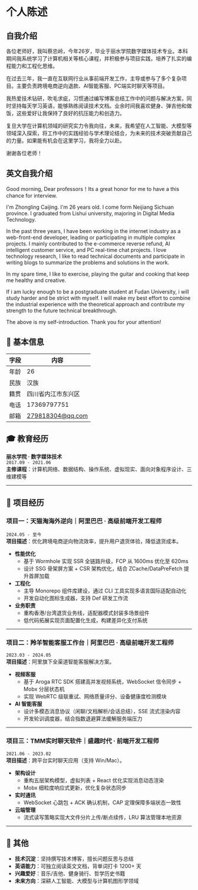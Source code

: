 # 个人陈述

## 自我介绍

各位老师好，我叫蔡忠岭，今年26岁，毕业于丽水学院数字媒体技术专业。本科期间我系统学习了计算机相关等核心课程，并积极参与项目实践，培养了扎实的编程能力和工程化思维。

在过去三年，我一直在互联网行业从事前端开发工作，主导或参与了多个复杂项目。主要负责跨境电商逆向退款、AI智能客服、PC端实时聊天等项目。

我热爱技术钻研，吹毛求疵，习惯通过编写博客总结工作中的问题与解决方案，同时坚持每天学习英语，能够熟练阅读技术文档。业余时间我喜欢健身、弹吉他和做饭，这些爱好让我保持了良好的抗压能力和创造力。

复旦大学在计算机领域的研究实力令我向往，未来，我希望在人工智能、大模型等领域深入探索，将工作中的实践经验与学术理论结合，为未来的技术突破贡献自己的力量。如果能有机会在这里学习，我将全力以赴。

谢谢各位老师！


## 英文自我介绍

Good morning, Dear professors！Its a great honor for me to have a this chance for interview.

I'm Zhongling Caijing. I'm 26 years old. I come form Neijiang Sichuan province. I graduated from Lishui university, majoring in Digital Media Technology.

In the past three years, I have been working in the internet industry as a web-front-end developer, leading or participating in multiple complex projects. I mainly contributed to the e-commerce reverse refund, AI intelligent customer service, and PC real-time chat projects. I love technology research, I like to read technical documents and participate in writing blogs to summarize the problems and solutions in the work. 

In my spare time, I like to exercise, playing the guitar and cooking that keep me healthy and creative. 

If i am lucky enough to be a postgraduate student at Fudan University, i will study harder and be strict with myself. I will make my best effort to combine the industrial experience with the theoretical approach and contribute my strength to the future technical breakthrough.

The above is my self-introduction. Thank you for your attention!

## 📮 基本信息
| **字段** | **内容**           |
| -------- | ------------------ |
| 年龄     | 26                 |
| 民族     | 汉族               |
| 籍贯     | 四川省内江市东兴区 |
| 电话     | 17369797751        |
| 邮箱     | 279818304@qq.com   |



## 🎓 教育经历
**丽水学院 · 数字媒体技术**  
`2017.09 - 2021.06`  
**主修课程**：计算机网络、数据结构、操作系统、虚拟现实、面向对象程序设计、三维建模等  

---

## 🚀 项目经历

### 项目一：天猫淘海外逆向｜阿里巴巴 · 高级前端开发工程师  
`2024.05 - 至今`  
**项目描述**：优化跨境电商逆向物流效率，提升用户退货体验，降低退货成本。  
- **性能优化**  
  - 基于 Wormhole 实现 SSR 全链路升级，FCP 从 1600ms 优化至 620ms  
  - 设计 SSG 骨架屏方案 + CSR 架构优化，结合 ZCache/DataPreFetch 提升首屏加载  
- **工程化**  
  - 主导 Monorepo 组件库建设，通过 CLI 工具实现多语言国际适配自动化  
  - 开发自动化图标生成器，支持 Def 研发工作流  
- **业务职责**  
  - 重构香港/台湾退货业务线，适配器模式封装多场景组件  
  - 低代码拓展实现页面配置化生成，构建差异化支付系统  

---

### 项目二：羚羊智能客服工作台｜阿里巴巴 · 高级前端开发工程师  
`2023.03 - 2024.05`  
**项目描述**：阿里旗下全渠道智能客服解决方案。  
- **视频客服**  
  - 基于 Aroga RTC SDK 搭建高并发视频系统，WebSocket 信令同步 + Mobx 分层状态机  
  - 实现 WebRTC 级联重试、网络质量评分、设备健康度检测模块  
- **AI 智能客服**  
  - 设计多模态消息协议（闲聊/文档解析/会话总结），SSE 流式渲染内容  
  - 开发轮训调度器，结合指数退避算法缓解服务端压力  

---

### 项目三：TMM实时聊天软件｜盛趣时代 · 前端开发工程师  
`2021.06 - 2023.02`  
**项目描述**：跨平台实时聊天应用（支持 Win/Mac）。  
- **架构设计**  
  - 重构五层架构模型，虚拟列表 + React 优化实现消息动态渲染  
  - Mobx 细粒度响应式更新，优化复杂状态同步  
- **实时通讯**  
  - WebSocket 心跳包 + ACK 确认机制，CAP 定理保障多端状态一致性  
- **云端管理**  
  - 流式读写策略实现大文件分片上传/断点续传，LRU 算法管理本地资源  

---

## 🌟 其他
- **技术沉淀**：坚持撰写技术博客，擅长问题反思与总结  
- **英语能力**：可独立阅读英文文档，背单词打卡 1200+ 天  
- **兴趣爱好**：音乐/吉他、健身骑行、哲学历史书籍  
- **未来方向**：深耕人工智能、大模型与计算机图形学领域  


